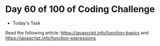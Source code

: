 # Day 60 of 100 of Coding Challenge

- Today's Task

Read the following article: https://javascript.info/function-basics and https://javascript.info/function-expressions